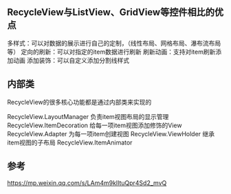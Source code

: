 ## RecycleView与ListView、GridView等控件相比的优点
 多样式：可以对数据的展示进行自己的定制，（线性布局、网格布局、瀑布流布局等）
 定向的刷新：可以对指定的item数据进行刷新
 刷新动画：支持对item刷新添加动画
 添加装饰：可以自定义添加分割线样式

## 内部类
RecycleView的很多核心功能都是通过内部类来实现的

RecycleView.LayoutManager   负责item视图布局的显示管理
RecycleView.ItemDecoration   给每一项item视图添加修饰的View   
RecycleView.Adapter   为每一项item创建视图
RecycleView.ViewHolder   继承item视图的子布局
RecycleView.ItemAnimator


## 参考
https://mp.weixin.qq.com/s/LAm4m9klItuQpr4Sd2_mvQ
